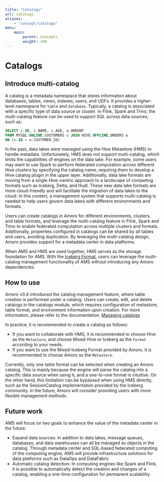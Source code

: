 ```yaml
---
title: "Catalogs"
url: catalogs
aliases:
    - "concept/catalogs"
menu:
    main:
        parent: Concepts
        weight: 100
---
```

# Catalogs

## Introduce multi-catalog

A catalog is a metadata namespace that stores information about databases, tables, views, indexes, users, and UDFs. It provides a higher-level
namespace for `table` and `database`. Typically, a catalog is associated with a specific type of data source or cluster. In Flink, Spark and Trino,
the multi-catalog feature can be used to support SQL across data sources, such as:

```SQL
SELECT c.ID, c.NAME, c.AGE, o.AMOUNT
FROM MYSQL.ONLINE.CUSTOMERS c JOIN HIVE.OFFLINE.ORDERS o
ON (c.ID = o.CUSTOMER_ID)
```

In the past, data lakes were managed using the Hive Metastore (HMS) to handle metadata. Unfortunately, HMS does not support multi-catalog, which
limits the capabilities of engines on the data lake. For example, some users may want to use Spark to perform federated computation across different
Hive clusters by specifying the catalog name, requiring them to develop a Hive catalog plugin in the upper layer. Additionally, data lake formats are
moving from a single Hive-centric approach to a landscape of competing formats such as Iceberg, Delta, and Hudi. These new data lake formats are more
cloud-friendly and will facilitate the migration of data lakes to the cloud. In this context, a management system that supports multi-catalog is
needed to help users govern data lakes with different environments and formats.

Users can create catalogs in Amoro for different environments, clusters, and table formats, and leverage the multi-catalog feature in Flink, Spark
and Trino to enable federated computation across multiple clusters and formats. Additionally, properties configured in catalogs can be shared by all
tables and users, avoiding duplication. By leveraging the multi-catalog design, Amoro provides support for a metadata center in data platforms.

When AMS and HMS are used together, HMS serves as the storage foundation for AMS. With the [Iceberg Format](../iceberg-format/), users can leverage the
multi-catalog management functionality of AMS without introducing any Amoro dependencies.

## How to use

Amoro v0.4 introduced the catalog management feature, where table creation is performed under a catalog. Users can create, edit, and delete catalogs
in the catalogs module, which requires configuration of metastore, table format, and environment information upon creation. For more information,
please refer to the documentation: [Managing catalogs](../managing-catalogs/)

In practice, it is recommended to create a catalog as follows:

- If you want to collaborate with HMS, it is recommended to choose Hive as the `Metastore`, and choose Mixed-Hive or Iceberg as the `Format`
according to your needs.
- If you want to use the Mixed-Iceberg Format provided by Amoro, it is recommended to choose Amoro as the `Metastore`.

Currently, only one table format can be selected when creating an Amoro catalog. This is mainly because the engine will parse the catalog into a
specific data source when using it, and a one-to-one format is intuitive. On the other hand, this limitation can be bypassed when using HMS directly,
such as the SessionCatalog implementation provided by the Iceberg community. In the future, Amoro will consider providing users with more flexible
management methods.

## Future work

AMS will focus on two goals to enhance the value of the metadata center in the future:

- Expand data sources: In addition to data lakes, message queues, databases, and data warehouses can all be managed as objects in the catalog.
Through metadata center and SQL-based federated computing of the computing engine, AMS will provide infrastructure solutions for data platforms
such as DataOps and DataFabric
- Automatic catalog detection: In computing engines like Spark and Flink, it is possible to automatically detect the creation and changes of a
catalog, enabling a one-time configuration for permanent scalability.
  